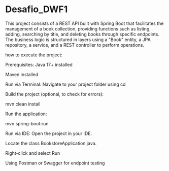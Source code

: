 # Desafio_DWF1

This project consists of a REST API built with Spring Boot that facilitates the management of a book collection, providing functions such as listing, adding, searching by title, and deleting books through specific endpoints. The business logic is structured in layers using a "Book" entity, a JPA repository, a service, and a REST controller to perform operations.

how to execute the project:

Prerequisites:
Java 17+ installed

Maven installed 

 Run via Terminal:
Navigate to your project folder using cd

Build the project (optional, to check for errors):

mvn clean install

Run the application:

mvn spring-boot:run

 Run via IDE:
Open the project in your IDE.

Locate the class BookstoreApplication.java.

Right-click and select Run

Using Postman or Swagger for endpoint testing


